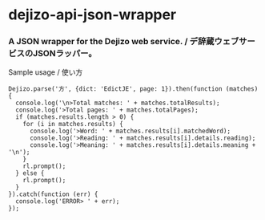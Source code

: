 # dejizo-api-json-wrapper
### A JSON wrapper for the Dejizo web service. / デ辞蔵ウェブサービスのJSONラッパー。

Sample usage / 使い方
```
Dejizo.parse('方', {dict: 'EdictJE', page: 1}).then(function (matches) {
  console.log('\n>Total matches: ' + matches.totalResults);
  console.log('>Total pages: ' + matches.totalPages);
  if (matches.results.length > 0) {
    for (i in matches.results) {
      console.log('>Word: ' + matches.results[i].matchedWord);
      console.log('>Reading: ' + matches.results[i].details.reading);
      console.log('>Meaning: ' + matches.results[i].details.meaning + '\n');
    }
    rl.prompt();
  } else {
    rl.prompt();
  }
}).catch(function (err) {
  console.log('ERROR> ' + err);
});

```